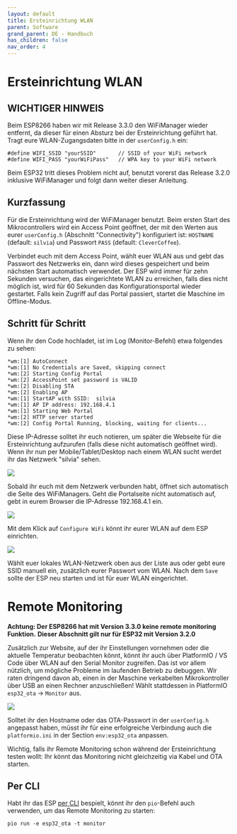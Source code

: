 ```yaml
---
layout: default
title: Ersteinrichtung WLAN
parent: Software
grand_parent: DE - Handbuch
has_children: false
nav_order: 4
---
```


# Ersteinrichtung WLAN

## WICHTIGER HINWEIS

Beim ESP8266 haben wir mit Release 3.3.0 den WiFiManager wieder entfernt, da dieser für einen Absturz bei der Ersteinrichtung geführt hat. Tragt eure WLAN-Zugangsdaten bitte in der `userConfig.h` ein:

```
#define WIFI_SSID "yourSSID"       // SSID of your WiFi network
#define WIFI_PASS "yourWiFiPass"   // WPA key to your WiFi network
```

Beim ESP32 tritt dieses Problem nicht auf, benutzt vorerst das Release 3.2.0 inklusive WiFiManager und folgt dann weiter dieser Anleitung.

## Kurzfassung

Für die Ersteinrichtung wird der WiFiManager benutzt. Beim ersten Start des Mikrocontrollers wird ein Access Point geöffnet, der mit den Werten aus eurer `userConfig.h` (Abschnitt "Connectivity") konfiguriert ist: `HOSTNAME` (default: `silvia`) und Passwort `PASS` (default: `CleverCoffee`).

Verbindet euch mit dem Access Point, wählt euer WLAN aus und gebt das Passwort des Netzwerks ein, dann wird dieses gespeichert und beim nächsten Start automatisch verwendet.
Der ESP wird immer für zehn Sekunden versuchen, das eingerichtete WLAN zu erreichen, falls dies nicht möglich ist, wird für 60 Sekunden das Konfigurationsportal wieder gestartet. Falls kein Zugriff auf das Portal passiert, startet die Maschine im Offline-Modus.

## Schritt für Schritt

Wenn ihr den Code hochladet, ist im Log (Monitor-Befehl) etwa folgendes zu sehen:

```
*wm:[1] AutoConnect
*wm:[1] No Credentials are Saved, skipping connect
*wm:[2] Starting Config Portal
*wm:[2] AccessPoint set password is VALID
*wm:[2] Disabling STA
*wm:[2] Enabling AP
*wm:[1] StartAP with SSID:  silvia
*wm:[1] AP IP address: 192.168.4.1
*wm:[1] Starting Web Portal
*wm:[2] HTTP server started
*wm:[2] Config Portal Running, blocking, waiting for clients...
```

Diese IP-Adresse solltet ihr euch notieren, um später die Webseite für die Ersteinrichtung aufzurufen (falls diese nicht automatisch geöffnet wird).
Wenn ihr nun per Mobile/Tablet/Desktop nach einem WLAN sucht werdet ihr das Netzwerk "silvia" sehen.

![](/img/software-part-I/wifi-configuration/wlan-setup1.png)

Sobald ihr euch mit dem Netzwerk verbunden habt, öffnet sich automatisch die Seite des WiFiManagers. Geht die Portalseite nicht automatisch auf, gebt in eurem Browser die IP-Adresse 192.168.4.1 ein.

![](/img/software-part-I/wifi-configuration/wlan-setup2.png)

Mit dem Klick auf `Configure WiFi` könnt ihr eurer WLAN auf dem ESP einrichten.

![](/img/software-part-I/wifi-configuration/wlan-setup3.png)

Wählt euer lokales WLAN-Netzwerk oben aus der Liste aus oder gebt eure SSID manuell ein, zusätzlich eurer Passwort vom WLAN.
Nach dem `Save` sollte der ESP neu starten und ist für euer WLAN eingerichtet.

# Remote Monitoring

**Achtung: Der ESP8266 hat mit Version 3.3.0 keine remote monitoring Funktion.**
**Dieser Abschnitt gilt nur für ESP32 mit Version 3.2.0**

Zusätzlich zur Website, auf der ihr Einstellungen vornehmen oder die aktuelle Temperatur beobachten könnt, könnt ihr auch über PlatformIO / VS Code über WLAN auf den Serial Monitor zugreifen.
Das ist vor allem nützlich, um mögliche Probleme im laufenden Betrieb zu debuggen. Wir raten dringend davon ab, einen in der Maschine verkabelten Mikrokontroller über USB an einen Rechner anzuschließen!
Wählt stattdessen in PlatformIO `esp32_ota` -> `Monitor` aus.

![](/img/software-part-I/wifi-configuration/remote_monitor.png)

Solltet ihr den Hostname oder das OTA-Passwort in der `userConfig.h` angepasst haben, müsst ihr für eine erfolgreiche Verbindung auch die `platformio.ini` in der Section `env:esp32_ota` anpassen.

Wichtig, falls ihr Remote Monitoring schon während der Ersteinrichtung testen wollt: Ihr könnt das Monitoring nicht gleichzeitig via Kabel und OTA starten.

## Per CLI

Habt ihr das ESP [per CLI](./programmcode-cli.md) bespielt, könnt ihr den `pio`-Befehl auch verwenden, um das Remote Monitoring zu starten:

```
pio run -e esp32_ota -t monitor
```
